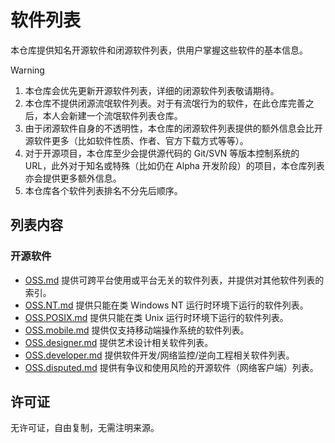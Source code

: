 # 软件列表

本仓库提供知名开源软件和闭源软件列表，供用户掌握这些软件的基本信息。

> [!WARNING]
>
> 1. 本仓库会优先更新开源软件列表，详细的闭源软件列表敬请期待。
> 2. 本仓库不提供闭源流氓软件列表。对于有流氓行为的软件，在此仓库完善之后，本人会新建一个流氓软件列表仓库。
> 3. 由于闭源软件自身的不透明性，本仓库的闭源软件列表提供的额外信息会比开源软件更多（比如软件性质、作者、官方下载方式等等）。
> 4. 对于开源项目，本仓库至少会提供源代码的 Git/SVN 等版本控制系统的 URL，此外对于知名或特殊（比如仍在 Alpha 开发阶段）的项目，本仓库列表亦会提供更多额外信息。
> 5. 本仓库各个软件列表排名不分先后顺序。

## 列表内容

### 开源软件

- [OSS.md](OSS.md) 提供可跨平台使用或平台无关的软件列表，并提供对其他软件列表的索引。
- [OSS.NT.md](OSS.NT.md) 提供只能在类 Windows NT 运行时环境下运行的软件列表。
- [OSS.POSIX.md](OSS.POSIX.md) 提供只能在类 Unix 运行时环境下运行的软件列表。
- [OSS.mobile.md](OSS.mobile.md) 提供仅支持移动端操作系统的软件列表。
- [OSS.designer.md](OSS.designer.md) 提供艺术设计相关软件列表。
- [OSS.developer.md](OSS.developer.md) 提供软件开发/网络监控/逆向工程相关软件列表。
- [OSS.disputed.md](OSS.disputed.md) 提供有争议和使用风险的开源软件（网络客户端）列表。


## 许可证

无许可证，自由复制，无需注明来源。
